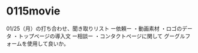 # 0115movie

01/25（月）の打ち合わせ、聞き取りリスト
ー依頼ー
・動画素材
・ロゴのデータ
・トップページの導入文
ー相談ー
・コンタクトページに関して
グーグルフォームを使用して良いか。

